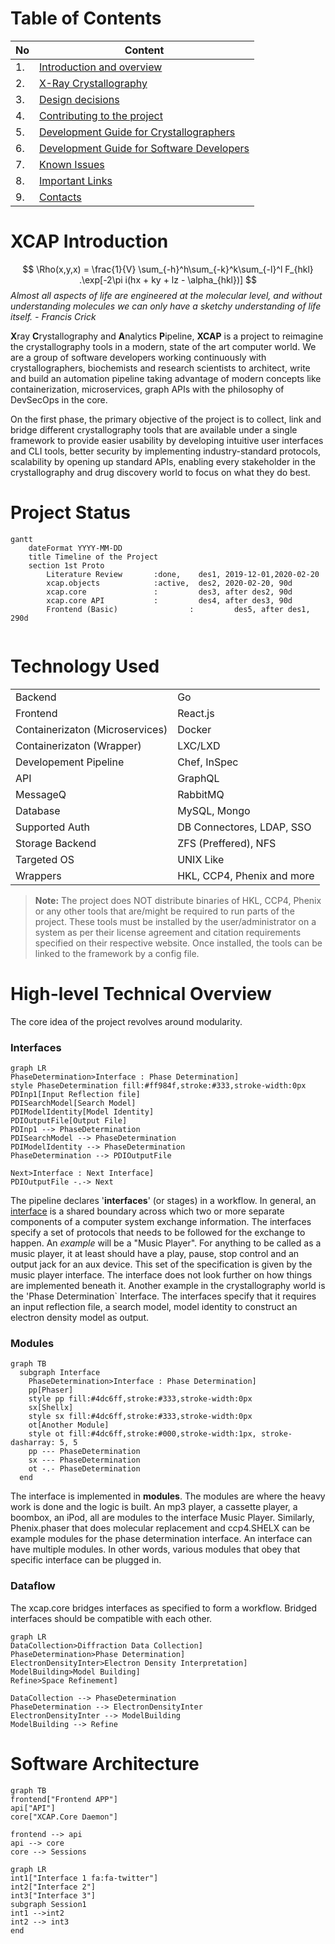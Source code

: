 # Table of Contents

| No | Content |
|--|--|
| 1. | [Introduction and overview](/index.html)  |
| 2. | [X-Ray Crystallography](/crystallography.html) |
| 3. | [Design decisions](/designDecisions.html) |
| 4. | [Contributing to the project](/contributing.html)|
| 5. | [Development Guide for Crystallographers](/devlopmentGuideForCrystallographers.html) |
| 6. | [Development Guide for Software Developers](/devlopmentGuideForSoftwareDevelopers.html)
| 7. | [Known Issues](/issues.html)
| 8. | [Important Links](/links.html)
| 9. | [Contacts](/contacts.html)

# XCAP Introduction

$$
\Rho(x,y,x) = \frac{1}{V} \sum_{-h}^h\sum_{-k}^k\sum_{-l}^l F_{hkl} .\exp[-2\pi i(hx + ky + lz - \alpha_{hkl})]
$$
*Almost all aspects of life are engineered at the molecular level, and without understanding molecules we can only have a sketchy understanding of life itself. - *Francis Crick**

**X**ray **C**rystallography and **A**nalytics **P**ipeline, **XCAP** is a project to reimagine the crystallography tools in a modern, state of the art computer world. We are a group of software developers working continuously with crystallographers, biochemists and research scientists to architect, write and build an automation pipeline taking advantage of modern concepts like containerization, microservices, graph APIs with the philosophy of DevSecOps in the core.

On the first phase, the primary objective of the project is to collect, link and bridge different crystallography tools that are available under a single framework to provide easier usability by developing intuitive user interfaces and CLI tools, better security by implementing industry-standard protocols, scalability by opening up standard APIs, enabling every stakeholder in the crystallography and drug discovery world to focus on what they do best.


# Project Status

```mermaid
gantt
	dateFormat YYYY-MM-DD 
	title Timeline of the Project
	section 1st Proto
		Literature Review       :done,    des1, 2019-12-01,2020-02-20
		xcap.objects            :active,  des2, 2020-02-20, 90d
		xcap.core               :         des3, after des2, 90d
		xcap.core API         	:         des4, after des3, 90d
		Frontend (Basic)             	:         des5, after des1, 290d
		
```

 # Technology Used
 
|  |  |
|--|--|
 | Backend | Go |
 | Frontend | React.js |
 | Containerizaton (Microservices) | Docker |
 | Containerizaton (Wrapper) | LXC/LXD |
 | Developement Pipeline | Chef, InSpec |
 | API | GraphQL |
 | MessageQ | RabbitMQ |
 | Database | MySQL, Mongo |
 | Supported Auth | DB Connectores, LDAP, SSO |
 | Storage Backend | ZFS (Preffered), NFS |
 | Targeted OS | UNIX Like |
 | Wrappers | HKL, CCP4, Phenix and more|
  
  > **Note:** The project does NOT distribute binaries of HKL, CCP4, Phenix or any other tools that are/might be required to run parts of the project. These tools must be installed by the user/administrator on a system as per their license agreement and citation requirements specified on their respective website. Once installed, the tools can be linked to the framework by a config file. 

# High-level Technical Overview

The core idea of the project revolves around modularity. 
### Interfaces
```mermaid
graph LR
PhaseDetermination>Interface : Phase Determination]
style PhaseDetermination fill:#ff984f,stroke:#333,stroke-width:0px
PDInp1[Input Reflection file]
PDISearchModel[Search Model]
PDIModelIdentity[Model Identity]
PDIOutputFile[Output File]
PDInp1 --> PhaseDetermination
PDISearchModel --> PhaseDetermination
PDIModelIdentity --> PhaseDetermination
PhaseDetermination --> PDIOutputFile

Next>Interface : Next Interface]
PDIOutputFile -.-> Next

```
The pipeline declares '**interfaces**' (or stages) in a workflow. In general, an [interface](https://en.wikipedia.org/wiki/Interface_%28computing%29) is a shared boundary across which two or more separate components of a computer system exchange information. The interfaces specify a set of protocols that needs to be followed for the exchange to happen. 
An *example* will be a "Music Player".  For anything to be called as a music player, it at least should have a play, pause, stop control and an output jack for an aux device. This set of the specification is given by the music player interface. The interface does not look further on how things are implemented beneath it. Another example in the crystallography world is the 'Phase Determination` Interface. The interfaces specify that it requires an input reflection file, a search model, model identity to construct an electron density model as output. 
### Modules
```mermaid
graph TB   
  subgraph Interface
	PhaseDetermination>Interface : Phase Determination]
	pp[Phaser]
	style pp fill:#4dc6ff,stroke:#333,stroke-width:0px
	sx[Shellx]
	style sx fill:#4dc6ff,stroke:#333,stroke-width:0px
	ot[Another Module]
	style ot fill:#4dc6ff,stroke:#000,stroke-width:1px, stroke-dasharray: 5, 5
	pp --- PhaseDetermination
	sx --- PhaseDetermination
	ot -.- PhaseDetermination
  end

```

The interface is implemented in **modules**.  The modules are where the heavy work is done and the logic is built. An mp3 player, a cassette player, a boombox, an iPod, all are modules to the interface Music  Player.
Similarly, Phenix.phaser that does molecular replacement and ccp4.SHELX can be example modules for the phase determination interface.
An interface can have multiple modules. In other words, various modules that obey that specific interface can be plugged in.

### Dataflow
The xcap.core bridges interfaces as specified to form a workflow. Bridged interfaces should be compatible with each other.
```mermaid
graph LR
DataCollection>Diffraction Data Collection]
PhaseDetermination>Phase Determination]
ElectronDensityInter>Electron Density Interpretation]
ModelBuilding>Model Building]
Refine>Space Refinement]

DataCollection --> PhaseDetermination
PhaseDetermination --> ElectronDensityInter
ElectronDensityInter --> ModelBuilding
ModelBuilding --> Refine
```

# Software Architecture

```mermaid
graph TB
frontend["Frontend APP"]
api["API"]
core["XCAP.Core Daemon"]

frontend --> api
api --> core
core --> Sessions
```
```mermaid
graph LR
int1["Interface 1 fa:fa-twitter"]
int2["Interface 2"]
int3["Interface 3"]
subgraph Session1
int1 -->int2
int2 --> int3
end
```


<!--stackedit_data:
eyJoaXN0b3J5IjpbLTE2NjA4MDUzOTddfQ==
-->